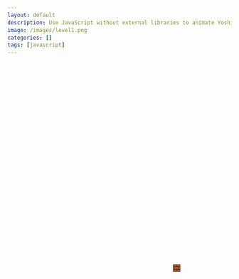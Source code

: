 ```yaml
---
layout: default
description: Use JavaScript without external libraries to animate Yoshi moving across screen, OOP style.
image: /images/level1.png
categories: []
tags: [javascript]
---
```


<div id="level1" style="width: 900px; height: 252px; background-image: url('images/level1.png');"></div>
<div id="yoshi5" style="width: 29px; height: 30px; background-image: url('images/yoshi.png'); "></div>
<div id="block">
    <img src="images/mario_block.png" alt="My Image">
</div>

<style>
    #yoshi5 {
        position: absolute;
        top: 658px;
        left: 620px;
        width: 200px;
        height: 200px;
        z-index: 1; /* Adjust the z-index to control the stacking order */
        transition: top 1.5s ease;
    }

    #level1 {
        position: absolute;
        top: 450px;
        left: 400px;
        width: 200px;
        height: 200px;
        z-index: 1; /* Adjust the z-index to control the stacking order */
    }
    #block {
        position: absolute;
        top: 650px;
        left: 600px;
        width: 17px;
        height: 17px;
        z-index: 1; /* Adjust the z-index to control the stacking order */
    }

    #block img {
        width: 100%;
        height: 100%;
        object-fit: contain;
    }
    
</style>

<script>

    const spriteWidth = 1; // Width of each frame in pixels
    const spriteHeight = 252; // Height of each frame in pixels
    const numFrames = 10000; // Total number of frames in the sprite sheet

    let currentFrame = 0; // Variable to track the current frame index

    function updateFrame() {
        // Increment the frame index
        
        currentFrame = (currentFrame + 5) % numFrames;
        
        // Calculate the position of the current frame in the sprite sheet
        const xPos = currentFrame * spriteWidth;
        
        // Display the frame by adjusting the background position
        const spriteElement = document.getElementById('level1');
        spriteElement.style.backgroundPosition = `-${xPos}px 0`;
    }

    // Call the updateFrame function repeatedly at a desired frame rate

    // setInterval(updateFrame, 10); // 100ms = 10 frames per second
    
    
  // Start the animation by calling updateFrame with the corresponding interval time
  
    const spriteWidth5 = 28; // Width of each frame in pixels
    const spriteHeight5 = 35; // Height of each frame in pixels
    const numFrames5 = 4; // Total number of frames in the sprite sheet

    let currentFrame5 = 0; // Variable to track the current frame index

    function updateFrame5() {
        // Increment the frame index
        currentFrame5 = (currentFrame5 + 1) % numFrames5;
        // Calculate the position of the current frame in the sprite sheet
        const xPos5 = currentFrame5 * spriteWidth5 + 29;

        // Display the frame by adjusting the background position
        const spriteElement5 = document.getElementById('yoshi5');
        spriteElement5.style.backgroundPosition = `-${xPos5}px -120px`;
    }
    // Call the updateFrame function repeatedly at a desired frame rate
    setInterval(updateFrame5, 200); // 100ms = 10 frames per second
    
    const imageElement = document.getElementById('yoshi5');
    let currentTop = 658;
    let currentLeft = 620;
    const stepSize = 5; // Adjust the step size according to your desired movement speed

    function jump() {
        const jumpHeight = 75; // Adjust the jump height as desired
        const jumpDuration = 400; // Adjust the jump duration as desired

        imageElement.style.transition = `transform ${jumpDuration}ms`;
        imageElement.style.transform = `translateY(-${jumpHeight}px)`;

        setTimeout(() => {
            imageElement.style.transform = 'translateY(0)';
            setTimeout(() => {
                imageElement.style.transition = '';
            }, jumpDuration);
        }, jumpDuration);
    }

    function areElementsColliding(element1, element2) {
        const rect1 = yoshi1.getBoundingClientRect();
        const rect2 = block.getBoundingClientRect();

        return (
            rect1.left < rect2.right &&
            rect1.right > rect2.left &&
            rect1.top < rect2.bottom &&
            rect1.bottom > rect2.top
        );
    }

    function handleKeyPress(event) {
    if (event.key === ' ') {
        jump();
        // currentTop -= stepSize;
        // setTimeout(function() {
        //     // Code to be executed after the delay
        // }, 2000); // Delay in milliseconds (e.g., 2000ms = 2 seconds)
    } else if (event.key === 'ArrowDown') {
        currentTop += stepSize;
    } else if (event.key === 'ArrowLeft') {
        currentLeft -= stepSize + 10;
    } else if (event.key === 'ArrowRight') {
        updateFrame();
        currentLeft += stepSize;
    }
    
    imageElement.style.top = currentTop + 'px';
    imageElement.style.left = currentLeft + 'px';
    }

    document.addEventListener('keydown', handleKeyPress);
    

</script>